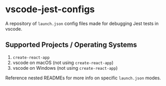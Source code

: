 # vscode-jest-configs

A repository of `launch.json` config files made for debugging Jest tests in vscode.

## Supported Projects / Operating Systems

1. `create-react-app`
2. vscode on macOS (not using `create-react-app`)
3. vscode on Windows (not using `create-react-app`)

Reference nested READMEs for more info on specific `launch.json` modes.
